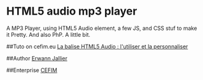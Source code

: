 HTML5 audio mp3 player
======================

A MP3 Player, using HTML5 Audio element, a few JS, and CSS stuf to make it Pretty.
And also PhP. A little bit.

##Tuto on cefim.eu
[La balise HTML5 Audio : l'utiliser et la personnaliser](http://www.cefim.eu/balise-html5-audio-comment-lutiliser-personnaliser/)

##Author
[Erwann Jallier](//erwannjallier.com)

##Enterprise
[CEFIM](//cefim.eu)